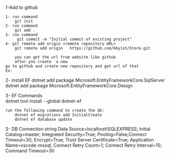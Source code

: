 1-Add to github 
 
    1- run command  
        git init
    2- run command 
        git add .
    3- run command 
         git commit -m "Initial commit of existing project"
    4- git remote add origin <remote repository URL>
        git remote add origin   https://github.com/kbyish/Store.git

        you can get the url from website like github 
        after you create  a new 
    go to github and create new repository and get url of that 
    Ex: 




2- install EF 
    dotnet add package Microsoft.EntityFrameworkCore.SqlServer
    dotnet add package Microsoft.EntityFrameworkCore.Design

    
3- EF Commands  
    dotnet tool install --global dotnet-ef

    run the following command to create the db:
        dotnet ef migrations add InitialCreate
        dotnet ef database update

3- DB Connection string
    Data Source=localhost\SQLEXPRESS;
    Initial Catalog=master;
    Integrated Security=True;
    Pooling=False;Connect Timeout=30;
    Encrypt=True;
    Trust Server Certificate=True;
    Application Name=vscode-mssql;
    Connect Retry Count=1;
    Connect Retry Interval=10;
    Command Timeout=30

